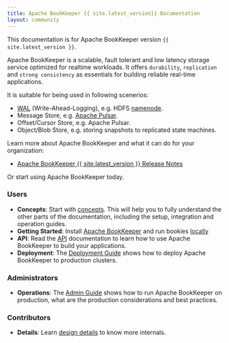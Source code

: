 ```yaml
---
title: Apache BookKeeper {{ site.latest_version}} Documentation 
layout: community
---
```

<!--
Licensed to the Apache Software Foundation (ASF) under one
or more contributor license agreements.  See the NOTICE file
distributed with this work for additional information
regarding copyright ownership.  The ASF licenses this file
to you under the Apache License, Version 2.0 (the
"License"); you may not use this file except in compliance
with the License.  You may obtain a copy of the License at

  http://www.apache.org/licenses/LICENSE-2.0

Unless required by applicable law or agreed to in writing,
software distributed under the License is distributed on an
"AS IS" BASIS, WITHOUT WARRANTIES OR CONDITIONS OF ANY
KIND, either express or implied.  See the License for the
specific language governing permissions and limitations
under the License.
-->

This documentation is for Apache BookKeeper version `{{ site.latest_version }}`.

Apache BookKeeper is a scalable, fault tolerant and low latency storage service optimized for realtime workloads.
It offers `durability`, `replication` and `strong consistency` as essentials for building reliable real-time applications.

It is suitable for being used in following scenerios:

- [WAL](https://en.wikipedia.org/wiki/Write-ahead_logging) (Write-Ahead-Logging), e.g. HDFS [namenode](https://hadoop.apache.org/docs/r2.5.2/hadoop-project-dist/hadoop-hdfs/HDFSHighAvailabilityWithNFS.html#BookKeeper_as_a_Shared_storage_EXPERIMENTAL).
- Message Store, e.g. [Apache Pulsar](https://pulsar.incubator.apache.org/).
- Offset/Cursor Store, e.g. Apache Pulsar.
- Object/Blob Store, e.g. storing snapshots to replicated state machines.

Learn more about Apache BookKeeper and what it can do for your organization:

- [Apache BookKeeper {{ site.latest_version }} Release Notes](./releaseNotes)

Or start using Apache BookKeeper today.

### Users 

- **Concepts**: Start with [concepts](./getting-started/concepts). This will help you to fully understand
    the other parts of the documentation, including the setup, integration and operation guides.
- **Getting Started**: Install [Apache BookKeeper](./getting-started/installation) and run bookies [locally](./getting-started/run-locally)
- **API**: Read the [API](./api/overview) documentation to learn how to use Apache BookKeeper to build your applications.
- **Deployment**: The [Deployment Guide](./deployment/manual) shows how to deploy Apache BookKeeper to production clusters.

### Administrators

- **Operations**: The [Admin Guide](./admin) shows how to run Apache BookKeeper on production, what are the production
    considerations and best practices.

### Contributors

- **Details**: Learn [design details](./development/protocol) to know more internals.
